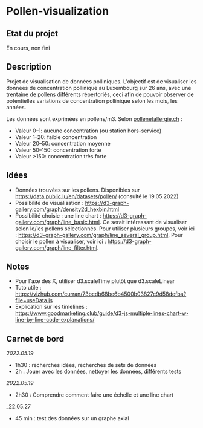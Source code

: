 # Pollen-visualization
## Etat du projet
En cours, non fini 
## Description
Projet de visualisation de données polliniques. L'objectif est de visualiser les données de concentration pollinique au Luxembourg sur 26 ans, avec une trentaine de pollens différents répertoriés, ceci afin de pouvoir observer de potentielles variations de concentration pollinique selon les mois, les années.

Les données sont exprimées en pollens/m3. Selon [pollenetallergie.ch](https://www.pollenundallergie.ch/informations-polliniques/donnees-polliniques/donnees-polliniques-mesures-des-pollens?pflanzenartId=9&messstationId=4&startDatum=2021-04-02&scrollto=tagesuebersicht) :
- Valeur 0–1: aucune concentration (ou station hors-service)
- Valeur 1–20: faible concentration
- Valeur 20–50: concentration moyenne
- Valeur 50–150: concentration forte
- Valeur >150: concentration très forte

## Idées
- Données trouvées sur les pollens. Disponibles sur https://data.public.lu/en/datasets/pollen/ (consulté le 19.05.2022)
- Possibilité de visualisation : https://d3-graph-gallery.com/graph/density2d_hexbin.html 
- Possibilité choisie : une line chart : https://d3-graph-gallery.com/graph/line_basic.html. Ce serait intéressant de visualiser selon le/les pollens sélectionnés. Pour utiliser plusieurs groupes, voir ici : https://d3-graph-gallery.com/graph/line_several_group.html. Pour choisir le pollen à visualiser, voir ici : https://d3-graph-gallery.com/graph/line_filter.html. 

## Notes
- Pour l'axe des X, utiliser d3.scaleTime plutôt que d3.scaleLinear
- Tuto utile : https://vizhub.com/curran/73bcdb68be6b4500b03827c9d58defba?file=useData.js 
- Explication sur les timelines : https://www.goodmarketing.club/guide/d3-js-multiple-lines-chart-w-line-by-line-code-explanations/ 


## Carnet de bord
_2022.05.19_
- 1h30 : recherches idées, recherches de sets de données
-  2h : Jouer avec les données, nettoyer les données, différents tests

_2022.05.19_
- 2h30 : Comprendre comment faire une échelle et une line chart 

_22.05.27
- 45 min : test des données sur un graphe axial 